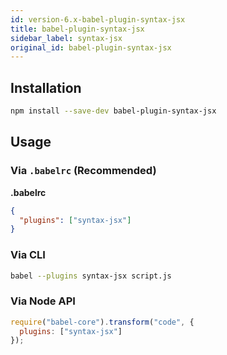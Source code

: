 ```yaml
---
id: version-6.x-babel-plugin-syntax-jsx
title: babel-plugin-syntax-jsx
sidebar_label: syntax-jsx
original_id: babel-plugin-syntax-jsx
---
```


## Installation

```sh
npm install --save-dev babel-plugin-syntax-jsx
```

## Usage

### Via `.babelrc` (Recommended)

**.babelrc**

```json
{
  "plugins": ["syntax-jsx"]
}
```

### Via CLI

```sh
babel --plugins syntax-jsx script.js
```

### Via Node API

```javascript
require("babel-core").transform("code", {
  plugins: ["syntax-jsx"]
});
```

